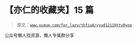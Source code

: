 # 【亦仁的收藏夹】15 篇

> 原文：[`www.yuque.com/for_lazy/thfiu8/yyud12119tty0yoq`](https://www.yuque.com/for_lazy/thfiu8/yyud12119tty0yoq)

<ne-p id="u866822fe" data-lake-id="u866822fe"><ne-text id="u51b35e72">公众号懒人找资源，懒人专属群分享</ne-text></ne-p>